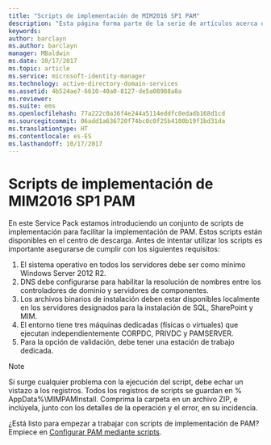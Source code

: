```yaml
---
title: "Scripts de implementación de MIM2016 SP1 PAM"
description: "Esta página forma parte de la serie de artículos acerca de cómo configurar Privileged Identity Manager mediante scripts. Incluye una lista de los supuestos sobre el entorno."
keywords: 
author: barclayn
ms.author: barclayn
manager: MBaldwin
ms.date: 10/17/2017
ms.topic: article
ms.service: microsoft-identity-manager
ms.technology: active-directory-domain-services
ms.assetid: 4b524ae7-6610-40a0-8127-de5a08988a8a
ms.reviewer: 
ms.suite: ems
ms.openlocfilehash: 77a222c0a36f4e244a5114eddfc0edadb168d1cd
ms.sourcegitcommit: 06add1a636720f74bc0c0f25b4100b19f1bd31da
ms.translationtype: HT
ms.contentlocale: es-ES
ms.lasthandoff: 10/17/2017
---
```

# <a name="mim2016-sp1-pam-deployment-scripts"></a>Scripts de implementación de MIM2016 SP1 PAM

En este Service Pack estamos introduciendo un conjunto de scripts de implementación para facilitar la implementación de PAM. Estos scripts están disponibles en el centro de descarga. Antes de intentar utilizar los scripts es importante asegurarse de cumplir con los siguientes requisitos:

1. El sistema operativo en todos los servidores debe ser como mínimo Windows Server 2012 R2.
2. DNS debe configurarse para habilitar la resolución de nombres entre los controladores de dominio y servidores de componentes.
3. Los archivos binarios de instalación deben estar disponibles localmente en los servidores designados para la instalación de SQL, SharePoint y MIM.
4. El entorno tiene tres máquinas dedicadas (físicas o virtuales) que ejecutan independientemente CORPDC, PRIVDC y PAMSERVER.
5. Para la opción de validación, debe tener una estación de trabajo dedicada.

>[!NOTE]
>Si surge cualquier problema con la ejecución del script, debe echar un vistazo a los registros. Todos los registros de scripts se guardan en % AppData%\MIMPAMInstall. Comprima la carpeta en un archivo ZIP, e inclúyela, junto con los detalles de la operación y el error, en su incidencia.

¿Está listo para empezar a trabajar con scripts de implementación de PAM? Empiece en [Configurar PAM mediante scripts](./pam/sp1-pam-configure-using-scripts.md).
